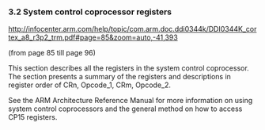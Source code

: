 ### 3.2 System control coprocessor registers
http://infocenter.arm.com/help/topic/com.arm.doc.ddi0344k/DDI0344K_cortex_a8_r3p2_trm.pdf#page=85&zoom=auto,-41,393

(from page 85 till page 96)

This section describes all the registers in the system control coprocessor. The section presents a summary of the registers and descriptions in register order of CRn, Opcode_1, CRm, Opcode_2.

See the ARM Architecture Reference Manual for more information on using system control coprocessors and the general method on how to access CP15 registers.
